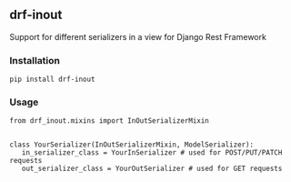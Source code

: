 ## drf-inout

Support for different serializers in a view for Django Rest Framework

### Installation

```
pip install drf-inout
```

### Usage
```
from drf_inout.mixins import InOutSerializerMixin


class YourSerializer(InOutSerializerMixin, ModelSerializer):
   in_serializer_class = YourInSerializer # used for POST/PUT/PATCH requests
   out_serializer_class = YourOutSerializer # used for GET requests
```
